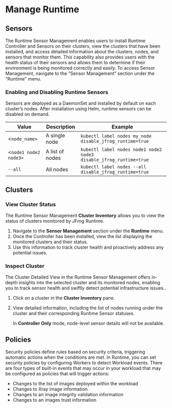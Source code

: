 # Manage Runtime

## Sensors

The Runtime Sensor Management enables users to install Runtime Controller and Sensors on their clusters, view the clusters that have been installed, and access detailed information about the clusters, nodes, and sensors that monitor them. This capability also provides users with the health status of their sensors and allows them to determine if their environment is being monitored correctly and easily. To access Sensor Management, navigate to the "Sensor Management" section under the "Runtime" menu.

### Enabling and Disabling Runtime Sensors

Sensors are deployed as a DaemonSet and installed by default on each cluster’s nodes. After installation using Helm, runtime sensors can be disabled on demand.

| **Value**             | **Description** | **Example**                                                        |
| --------------------- | --------------- | ------------------------------------------------------------------ |
| <`node_name>`         | A single node   | `kubectl label nodes my_node disable_jfrog_runtime=true`           |
| <`node1 node2 node3>` | A list of nodes | `kubectl label nodes node1 node2 node3 disable_jfrog_runtime=true` |
| `--all`               | All nodes       | `kubectl label nodes --all disable_jfrog_runtime=true`             |

## Clusters

### View Cluster Status

The Runtime Sensor Management **Cluster Inventory** allows you to view the status of clusters monitored by JFrog Runtime.

1. Navigate to the **Sensor Management** section under the **Runtime** menu.
2. Once the Controller has been installed, view the list displaying the monitored clusters and their status.
3. Use this information to track cluster health and proactively address any potential issues.

### Inspect Cluster

The Cluster Detailed View in the Runtime Sensor Management offers in-depth insights into the selected cluster and its monitored nodes, enabling you to track sensor health and swiftly detect potential infrastructure issues..

1. Click on a cluster in the **Cluster Inventory** pane.
2.  View detailed information, including the list of nodes running under the cluster and their corresponding Runtime Sensor statuses.

    In **Controller Only** mode, node-level sensor details will not be available.

## Policies

Security policies define rules based on security criteria, triggering automatic actions when the conditions are met. In Runtime, you can set security policies by configuring Workers to detect Workload events. There are four types of built-in events that may occur in your workload that may be configured as policies that will trigger actions:&#x20;

* Changes to the list of images deployed within the workload
* Changes to Xray image information
* Changes to an image integrity validation information
* Changes to an images trust information





